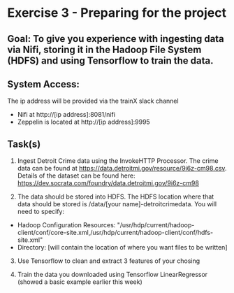 # Exercise 3 - Preparing for the project

## Goal: To give you experience with ingesting data via Nifi, storing it in the Hadoop File System (HDFS) and using Tensorflow to train the data.

## System Access:

The ip address will be provided via the trainX slack channel

- Nifi at http://[ip address]:8081/nifi
- Zeppelin is located at http://[ip address]:9995

## Task(s)

1. Ingest Detroit Crime data using the InvokeHTTP Processor.  The crime data can be found at https://data.detroitmi.gov/resource/9i6z-cm98.csv.  
Details of the dataset can be found here: https://dev.socrata.com/foundry/data.detroitmi.gov/9i6z-cm98

2. The data should be stored into HDFS.  The HDFS location where that data should be stored is /data/[your name]-detroitcrimedata.  You will need to specify:

- Hadoop Configuration Resources: "/usr/hdp/current/hadoop-client/conf/core-site.xml,/usr/hdp/current/hadoop-client/conf/hdfs-site.xml"
- Directory: [will contain the location of where you want files to be written]


3. Use Tensorflow to clean and extract 3 features of your chosing

4. Train the data you downloaded using Tensorflow LinearRegressor (showed a basic example earlier this week)

